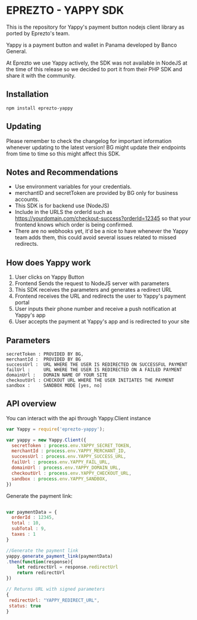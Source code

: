 # EPREZTO - YAPPY SDK

This is the repository for Yappy's payment button nodejs client library as ported by Eprezto's team. 

Yappy is a payment button and wallet in Panama developed by Banco General. 

At Eprezto we use Yappy actively, the SDK was not available in NodeJS at the time of this release so we decided to port it from their PHP SDK and share it with the community.

## Installation
```
npm install eprezto-yappy
```

## Updating
Please remember to check the changelog for important information whenever updating to the latest version! BG might update their endpoints from time to time so this might affect this SDK.

## Notes and Recommendations 
* Use environment variables for your credentials.
* merchantID and secretToken are provided by BG only for business accounts.
* This SDK is for backend use (NodeJS)
* Include in the URLS the orderId such as https://yourdomain.com/checkout-success?orderId=12345 so that your frontend knows which order is being confirmed.
* There are no webhooks yet, it'd be a nice to have whenever the Yappy team adds them, this could avoid several issues related to missed redirects. 

## How does Yappy work
1.  User clicks on Yappy Button
2.  Frontend Sends the request to NodeJS server with parameters 
3.  This SDK receives the parameters and generates a redirect URL
4.  Frontend receives the URL and redirects the user to Yappy's payment portal
5.  User inputs their phone number and receive a push notification at Yappy's app
6.  User accepts the payment at Yappy's app and is redirected to your site

## Parameters
```
secretToken : PROVIDED BY BG,
merchantId :  PROVIDED BY BG
successUrl :  URL WHERE THE USER IS REDIRECTED ON SUCCESSFUL PAYMENT
failUrl :     URL WHERE THE USER IS REDIRECTED ON A FAILED PAYMENT
domainUrl :   DOMAIN NAME OF YOUR SITE
checkoutUrl : CHECKOUT URL WHERE THE USER INITIATES THE PAYMENT
sandbox :     SANDBOX MODE [yes, no]
```

## API overview
You can interact with the api through Yappy.Client instance
```javascript
var Yappy = require('eprezto-yappy');

var yappy = new Yappy.Client({
  secretToken : process.env.YAPPY_SECRET_TOKEN,
  merchantId : process.env.YAPPY_MERCHANT_ID,
  successUrl : process.env.YAPPY_SUCCESS_URL,
  failUrl : process.env.YAPPY_FAIL_URL,
  domainUrl : process.env.YAPPY_DOMAIN_URL,
  checkoutUrl : process.env.YAPPY_CHECKOUT_URL,
  sandbox : process.env.YAPPY_SANDBOX,
})
```
Generate the payment link:

```javascript

var paymentData = {
  orderId : 12345,
  total : 10,
  subTotal : 9,
  taxes : 1
}

//Generate the payment link
yappy.generate_payment_link(paymentData)
.then(function(response){
    let redirectUrl = response.redirectUrl
    return redirectUrl
})

// Returns URL with signed parameters
{
 redirectUrl: "YAPPY_REDIRECT_URL",
 status: true 
}

```
